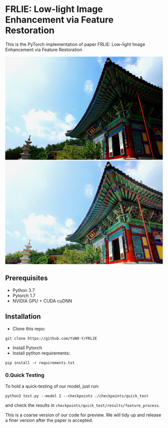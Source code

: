 FRLIE: Low-light Image Enhancement via Feature Restoration
=================================
This is the PyTorch implementation of paper FRLIE: Low-light Image Enhancement via Feature Restoration

![image](examples/37.jpg) ![image](examples/37_high.png) 

Prerequisites
---------------------------------
* Python 3.7
* Pytorch 1.7
* NVIDIA GPU + CUDA cuDNN

Installation
---------------------------------
* Clone this repo:
```
git clone https://github.com/YaN9-Y/FRLIE

```
* Install Pytorch
* Install python requirements:
```
pip install -r requirements.txt
```

### 0.Quick Testing
To hold a quick-testing of our model, just run:
```
python3 test.py --model 2 --checkpoints ./checkpoints/quick_test
```
and check the results in `checkpoints/quick_test/results/feature_process`.

This is a coarse version of our code for preview. We will tidy up and release a finer version after the paper is accepted.
